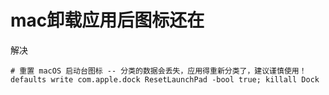 # mac卸载应用后图标还在

解决

```shell
# 重置 macOS 启动台图标 -- 分类的数据会丢失，应用得重新分类了，建议谨慎使用！
defaults write com.apple.dock ResetLaunchPad -bool true; killall Dock
```
